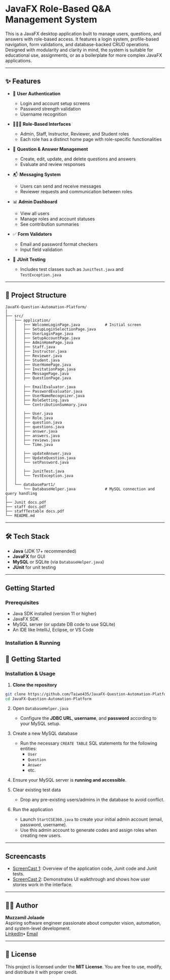 # JavaFX Role-Based Q&A Management System

This is a JavaFX desktop application built to manage users, questions, and answers with role-based access. It features a login system, profile-based navigation, form validations, and database-backed CRUD operations. Designed with modularity and clarity in mind, the system is suitable for educational use, assignments, or as a boilerplate for more complex JavaFX applications.

---

## ✨ Features

- 🔐 **User Authentication**
  - Login and account setup screens
  - Password strength validation
  - Username recognition

- 🧑‍🤝‍🧑 **Role-Based Interfaces**
  - Admin, Staff, Instructor, Reviewer, and Student roles
  - Each role has a distinct home page with role-specific functionalities

- 🧠 **Question & Answer Management**
  - Create, edit, update, and delete questions and answers
  - Evaluate and review responses

- 📬 **Messaging System**
  - Users can send and receive messages
  - Reviewer requests and communication between roles

- 📊 **Admin Dashboard**
  - View all users
  - Manage roles and account statuses
  - See contribution summaries

- ✅ **Form Validators**
  - Email and password format checkers
  - Input field validation

- 🧪 **JUnit Testing**
  - Includes test classes such as `JunitTest.java` and `TestException.java`

---

## 📁 Project Structure

```
JavaFX-Question-Automation-Platform/
│
├── src/
│   ├── application/
│   │   ├── WelcomeLoginPage.java           # Initial screen
│   │   ├── SetupLoginSelectionPage.java
│   │   ├── UserLoginPage.java
│   │   ├── SetupAccountPage.java
│   │   ├── AdminHomePage.java
│   │   ├── Staff.java
│   │   ├── Instructor.java
│   │   ├── Reviewer.java
│   │   ├── Student.java
│   │   ├── UserHomePage.java
│   │   ├── InvitationPage.java
│   │   ├── MessagePage.java
│   │   ├── QuestionPage.java
│   │
│   │   ├── EmailEvaluator.java
│   │   ├── PasswordEvaluator.java
│   │   ├── UserNameRecognizer.java
│   │   ├── RoleSetting.java
│   │   └── ContributionSummary.java
│   │
│   │   ├── User.java
│   │   ├── Role.java
│   │   ├── question.java
│   │   ├── questions.java
│   │   ├── answer.java
│   │   ├── answers.java
│   │   ├── reviews.java
│   │   └── Time.java
│   │
│   │   ├── updateAnswer.java
│   │   ├── UpdateQuestion.java
│   │   └── setPassword.java
│   │
│   │   ├── JunitTest.java
│   │   └── TestException.java
│   │
│   └── databasePart1/
│       └── DatabaseHelper.java             # MySQL connection and query handling
│
├── Junit docs.pdf
├── staff docs.pdf
├── staffTestable docs.pdf 
└── README.md
```

---

## 🛠️ Tech Stack

- **Java** (JDK 17+ recommended)
- **JavaFX** for GUI
- **MySQL** or SQLite (via `DatabaseHelper.java`)
- **JUnit** for unit testing

---

## Getting Started

### Prerequisites

- Java SDK installed (version 11 or higher)
- JavaFX SDK
- MySQL server (or update DB code to use SQLite)
- An IDE like IntelliJ, Eclipse, or VS Code

### Installation & Running

## 🚀 Getting Started

### Installation & Usage

1. **Clone the repository**

```bash
git clone https://github.com/Taiwo435/JavaFX-Question-Automation-Platform.git
cd JavaFX-Question-Automation-Platform
```

2. Open `DatabaseHelper.java`  
   - Configure the **JDBC URL**, **username**, and **password** according to your MySQL setup.

3. Create a new MySQL database  
   - Run the necessary `CREATE TABLE` SQL statements for the following entities:  
     - `User`  
     - `Question`  
     - `Answer`  
     - etc.

4. Ensure your MySQL server is **running and accessible**.

5. Clear existing test data  
   - Drop any pre-existing users/admins in the database to avoid conflict.

6. Run the application  
   - Launch `StartCSE360.java` to create your initial admin account (email, password, username).  
   - Use this admin account to generate codes and assign roles when creating new users.

---

##  Screencasts

- [ScreenCast 1](https://drive.google.com/file/d/1pO3w092p7j_WEwiRdGEcwc5zc2giEiSs/view?usp=sharing): Overview of the application code, Junit code and Junit tests.
- [ScreenCast 2](https://drive.google.com/file/d/1WthSxB49bPkbKSj7sZtBZlvlEkh92FuE/view?usp=sharing): Demonstrates UI walkthrough and shows how user stories work in the interface.

---

## 🧑‍💻 Author

**Muzzamil Jolaade**  
Aspiring software engineer passionate about computer vision, automation, and system-level development.  
[LinkedIn](https://www.linkedin.com/in/muzzamil-jolaade/)• [Email](mailto:mtjolaade@gmail.com)

---

## 📜 License

This project is licensed under the **MIT License**. You are free to use, modify, and distribute it with proper credit.


